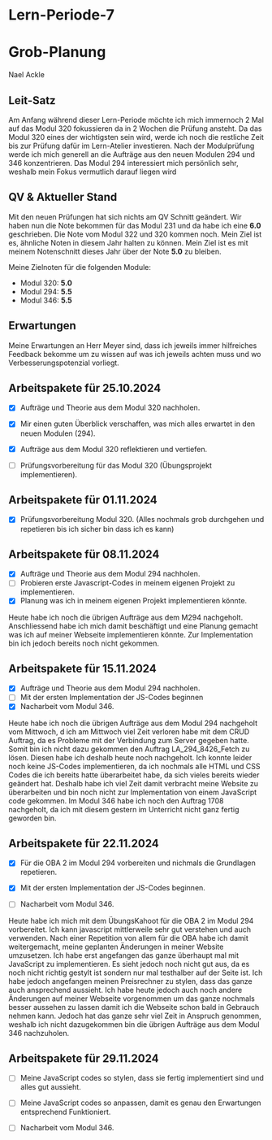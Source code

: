# Lern-Periode-7

# Grob-Planung

Nael Ackle


## Leit-Satz

Am Anfang während dieser Lern-Periode möchte ich mich immernoch 2 Mal auf das Modul 320 fokussieren da in 2 Wochen die Prüfung ansteht. Da das Modul 320 eines der wichtigsten sein wird, werde ich noch die restliche Zeit bis zur Prüfung dafür im Lern-Atelier investieren. Nach der Modulprüfung werde ich mich generell an die Aufträge aus den neuen Modulen 294 und 346 konzentrieren. Das Modul 294 interessiert mich persönlich sehr, weshalb mein Fokus vermutlich darauf liegen wird

## QV & Aktueller Stand

Mit den neuen Prüfungen hat sich nichts am QV Schnitt geändert. Wir haben nun die Note bekommen für das Modul 231 und da habe ich eine **6.0** geschrieben. Die Note vom Modul 322 und 320 kommen noch.
Mein Ziel ist es, ähnliche Noten in diesem Jahr halten zu können. Mein Ziel ist es mit meinem Notenschnitt dieses Jahr über der Note **5.0** zu bleiben. 

Meine Zielnoten für die folgenden Module:
- Modul 320: **5.0**
- Modul 294: **5.5**
- Modul 346: **5.5**


## Erwartungen

Meine Erwartungen an Herr Meyer sind, dass ich jeweils immer hilfreiches Feedback bekomme um zu wissen auf was ich jeweils achten muss und wo Verbesserungspotenzial vorliegt.

## Arbeitspakete für 25.10.2024


- [x] Aufträge und Theorie aus dem Modul 320 nachholen.

- [x] Mir einen guten Überblick verschaffen, was mich alles erwartet in den neuen Modulen (294).

- [x] Aufträge aus dem Modul 320 reflektieren und vertiefen.

- [ ] Prüfungsvorbereitung für das Modul 320 (Übungsprojekt implementieren).



## Arbeitspakete für 01.11.2024


- [x] Prüfungsvorbereitung Modul 320. (Alles nochmals grob durchgehen und repetieren bis ich sicher bin dass ich es kann)



## Arbeitspakete für 08.11.2024

- [x] Aufträge und Theorie aus dem Modul 294 nachholen.
- [ ] Probieren erste Javascript-Codes in meinem eigenen Projekt zu implementieren.
- [x] Planung was ich in meinem eigenen Projekt implementieren könnte.

Heute habe ich noch die übrigen Aufträge aus dem M294 nachgeholt. Anschliessend habe ich mich damit beschäftigt und eine Planung gemacht was ich auf meiner Webseite implementieren könnte. Zur Implementation bin ich jedoch bereits noch nicht gekommen.

## Arbeitspakete für 15.11.2024

- [x] Aufträge und Theorie aus dem Modul 294 nachholen.
- [ ] Mit der ersten Implementation der JS-Codes beginnen
- [x] Nacharbeit vom Modul 346.

Heute habe ich noch die übrigen Aufträge aus dem Modul 294 nachgeholt vom Mittwoch, d ich am Mittwoch viel Zeit verloren habe mit dem CRUD Auftrag, da es Probleme mit der Verbindung zum Server gegeben hatte. Somit bin ich nicht dazu gekommen den Auftrag LA_294_8426_Fetch zu lösen. 
Diesen habe ich deshalb heute noch nachgeholt. 
Ich konnte leider noch keine JS-Codes implementieren, da ich nochmals alle HTML und CSS Codes die ich bereits hatte überarbeitet habe, da sich vieles bereits wieder geändert hat. Deshalb habe ich viel Zeit damit verbracht meine Website zu überarbeiten und bin noch nicht zur Implementation von einem JavaScript code gekommen.
Im Modul 346 habe ich noch den Auftrag 1708 nachgeholt, da ich mit diesem gestern im Unterricht nicht ganz fertig geworden bin.

## Arbeitspakete für 22.11.2024
- [x] Für die OBA 2 im Modul 294 vorbereiten und nichmals die Grundlagen repetieren.
- [x] Mit der ersten Implementation der JS-Codes beginnen.
- [ ] Nacharbeit vom Modul 346.


Heute habe ich mich mit dem ÜbungsKahoot für die OBA 2 im Modul 294 vorbereitet. Ich kann javascript mittlerweile sehr gut verstehen und auch verwenden. Nach einer Repetition von allem für die OBA habe ich damit weitergemacht, meine geplanten Änderungen in meiner Website umzusetzen. Ich habe erst angefangen das ganze überhaupt mal mit JavaScript zu implementieren. Es sieht jedoch noch nicht gut aus, da es noch nicht richtig gestylt ist sondern nur mal testhalber auf der Seite ist. Ich habe jedoch angefangen meinen Preisrechner zu stylen, dass das ganze auch ansprechend aussieht. 
Ich habe heute jedoch auch noch andere Änderungen auf meiner Webseite vorgenommen um das ganze nochmals besser aussehen zu lassen damit ich die Webseite schon bald in Gebrauch nehmen kann. Jedoch hat das ganze sehr viel Zeit in Anspruch genommen, weshalb ich nicht dazugekommen bin die übrigen Aufträge aus dem Modul 346 nachzuholen.


## Arbeitspakete für 29.11.2024
- [ ] Meine JavaScript codes so stylen, dass sie fertig implementiert sind und alles gut aussieht.
- [ ] Meine JavaScript codes so anpassen, damit es genau den Erwartungen entsprechend Funktioniert.
- [ ] Nacharbeit vom Modul 346.



